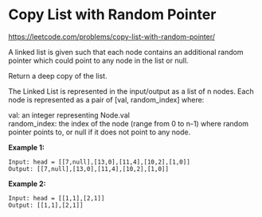 # Copy List with Random Pointer

https://leetcode.com/problems/copy-list-with-random-pointer/

A linked list is given such that each node contains an additional random pointer which could point to any node in the list or null.  

Return a deep copy of the list.  

The Linked List is represented in the input/output as a list of n nodes. Each node is represented as a pair of [val, random_index] where:  

val: an integer representing Node.val  
random_index: the index of the node (range from 0 to n-1) where random pointer points to, or null if it does not point to any node.  

 
**Example 1:**  
```  
Input: head = [[7,null],[13,0],[11,4],[10,2],[1,0]]  
Output: [[7,null],[13,0],[11,4],[10,2],[1,0]]  
```  

**Example 2:**  
```  
Input: head = [[1,1],[2,1]]  
Output: [[1,1],[2,1]]  
```  